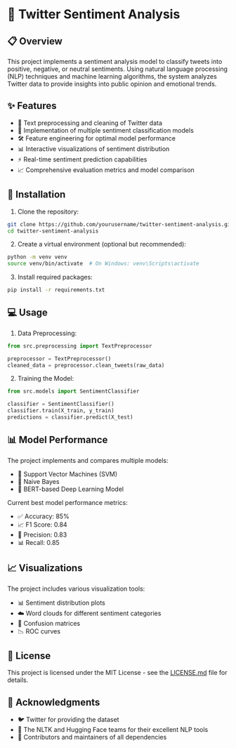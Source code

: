 # 🎯 Twitter Sentiment Analysis

## 📋 Overview
This project implements a sentiment analysis model to classify tweets into positive, negative, or neutral sentiments. Using natural language processing (NLP) techniques and machine learning algorithms, the system analyzes Twitter data to provide insights into public opinion and emotional trends.

## ✨ Features
- 🧹 Text preprocessing and cleaning of Twitter data
- 🤖 Implementation of multiple sentiment classification models
- 🛠️ Feature engineering for optimal model performance
- 📊 Interactive visualizations of sentiment distribution
- ⚡ Real-time sentiment prediction capabilities
- 📈 Comprehensive evaluation metrics and model comparison

## 🚀 Installation
1. Clone the repository:
```bash
git clone https://github.com/yourusername/twitter-sentiment-analysis.git
cd twitter-sentiment-analysis
```

2. Create a virtual environment (optional but recommended):
```bash
python -m venv venv
source venv/bin/activate  # On Windows: venv\Scripts\activate
```

3. Install required packages:
```bash
pip install -r requirements.txt
```


## 💻 Usage
1. Data Preprocessing:
```python
from src.preprocessing import TextPreprocessor

preprocessor = TextPreprocessor()
cleaned_data = preprocessor.clean_tweets(raw_data)
```

2. Training the Model:
```python
from src.models import SentimentClassifier

classifier = SentimentClassifier()
classifier.train(X_train, y_train)
predictions = classifier.predict(X_test)
```

## 📊 Model Performance
The project implements and compares multiple models:
- 🎯 Support Vector Machines (SVM)
- 🔄 Naive Bayes
- 🧠 BERT-based Deep Learning Model

Current best model performance metrics:
- ✅ Accuracy: 85%
- 📈 F1 Score: 0.84
- 🎯 Precision: 0.83
- 📊 Recall: 0.85

## 📈 Visualizations
The project includes various visualization tools:
- 📊 Sentiment distribution plots
- ☁️ Word clouds for different sentiment categories
- 🔲 Confusion matrices
- 📉 ROC curves

## 📄 License
This project is licensed under the MIT License - see the [LICENSE.md](LICENSE.md) file for details.

## 🙏 Acknowledgments
- 🐦 Twitter for providing the dataset
- 🤖 The NLTK and Hugging Face teams for their excellent NLP tools
- 👥 Contributors and maintainers of all dependencies
